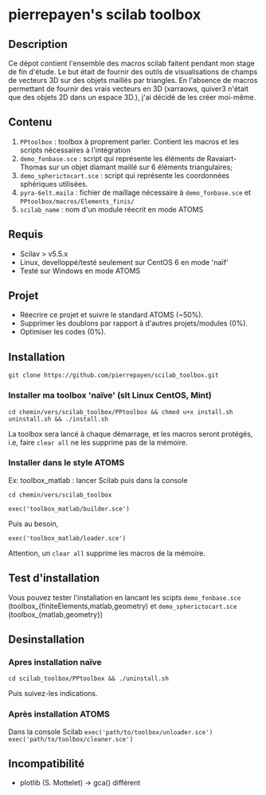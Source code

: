 # pierrepayen's scilab toolbox

## Description

Ce dépot contient l'ensemble des macros scilab faitent pendant mon stage de fin d'étude.
Le but était de fournir des outils de visualisations de champs de vecteurs 3D sur des objets maillés par triangles.
En l'absence de macros permettant de fournir des vrais vecteurs en 3D (xarraows, quiver3 n'était que des objets 2D dans un espace 3D.), j'ai décidé de les créer moi-même.

## Contenu
1. `PPtoolbox` : toolbox à proprement parler. Contient les macros et les scripts nécessaires à l'intégration
2. `demo_fonbase.sce` : script qui représente les éléments de Ravaiart-Thomas sur un objet diamant maillé sur 6 éléments triangulaires;
3. `demo_spherictocart.sce` : script qui représente les coordonnées sphériques utilisées.
4. `pyra-6elt.maila` : fichier de maillage nécessaire à `demo_fonbase.sce` et `PPtoolbox/macros/Elements_finis/`
5. `scilab_name` : nom d'un module réecrit en mode ATOMS

## Requis
* Scilav > v5.5.x
* Linux, develloppé/testé seulement sur CentOS 6 en mode 'naïf'
* Testé sur Windows en mode ATOMS

## Projet
* Réecrire ce projet et suivre le standard ATOMS (~50%).
* Supprimer les doublons par rapport à d'autres projets/modules (0%).
* Optimiser les codes (0%).

## Installation
`git clone https://github.com/pierrepayen/scilab_toolbox.git`

### Installer ma toolbox 'naïve' (slt Linux CentOS, Mint)

`cd chemin/vers/scilab_toolbox/PPtoolbox && chmod u+x install.sh uninstall.sh && ./install.sh`

La toolbox sera lancé à chaque démarrage, et les macros seront protégés, i.e, faire `clear all` ne les supprime pas de la mémoire.

### Installer dans le style ATOMS

Ex: toolbox_matlab : lancer Scilab puis dans la console

`cd chemin/vers/scilab_toolbox`

`exec('toolbox_matlab/builder.sce')`

Puis au besoin,

`exec('toolbox_matlab/loader.sce')`

Attention, un `clear all` supprime les macros de la mémoire.

## Test d'installation
Vous pouvez tester l'installation en lancant les scipts `demo_fonbase.sce` (toolbox_{finiteElements,matlab,geometry) et  `demo_spherictocart.sce`  (toolbox_{matlab,geometry})


## Desinstallation
### Apres installation naïve
`cd scilab_toolbox/PPtoolbox && ./uninstall.sh `

Puis suivez-les indications.

### Après installation ATOMS
Dans la console Scilab
`exec('path/to/toolbox/unloader.sce')`
`exec('path/to/toolbox/cleaner.sce')`

## Incompatibilité
* plotlib (S. Mottelet) -> gca() différent
